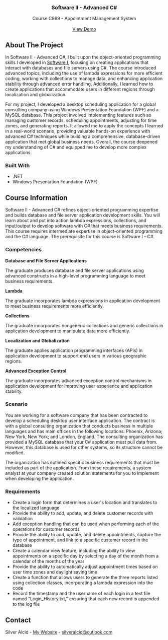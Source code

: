 <a id="readme-top"></a>

<h3 align="center">Software II - Advanced C#</h3>

  <p align="center">
    Course C969 - Appointment Management System
    <br />
    <br />
    <a href="https://github.com/silveralcid/WGU-C969-Software-II">View Demo</a>
</div>


<!-- ABOUT THE PROJECT -->
## About The Project
In Software II - Advanced C#, I built upon the object-oriented programming skills I developed in <a href="https://github.com/silveralcid/WGU-C969-Software-I">Software I</a>, focusing on creating applications that interact with databases and file servers using C#. The course introduced advanced topics, including the use of lambda expressions for more efficient coding, working with collections to manage data, and enhancing application stability through advanced error handling. Additionally, I learned how to create applications that accommodate users in different regions through localization and globalization.

For my project, I developed a desktop scheduling application for a global consulting company using Windows Presentation Foundation (WPF) and a MySQL database. This project involved implementing features such as managing customer records, scheduling appointments, adjusting for time zones, and generating reports. It allowed me to apply the concepts I learned in a real-world scenario, providing valuable hands-on experience with advanced C# techniques while building a comprehensive, database-driven application that met global business needs. Overall, the course deepened my understanding of C# and equipped me to develop more complex applications.


### Built With

* .NET
* Windows Presentation Foundation (WPF)


## Course Information

Software II - Advanced C# refines object-oriented programming expertise and builds database and file server application development skills. You will learn about and put into action lambda expressions, collections, and input/output to develop software with C# that meets business requirements. This course requires intermediate expertise in object-oriented programming and the C# language. The prerequisite for this course is Software I - C#.

### Competencies

**Database and File Server Applications**

The graduate produces database and file server applications using advanced constructs in a high-level programming language to meet business requirements.

**Lambda**

The graduate incorporates lambda expressions in application development to meet business requirements more efficiently.

**Collections**

The graduate incorporates nongeneric collections and generic collections in application development to manipulate data more efficiently.

**Localization and Globalization**

The graduate applies application programming interfaces (APIs) in application development to support end users in various geographic regions.

**Advanced Exception Control**

The graduate incorporates advanced exception control mechanisms in application development for improving user experience and application stability.

### Scenario

You are working for a software company that has been contracted to develop a scheduling desktop user interface application. The contract is with a global consulting organization that conducts business in multiple languages and has main offices in the following locations: Phoenix, Arizona; New York, New York; and London, England. The consulting organization has provided a MySQL database that your C# application must pull data from. However, this database is used for other systems, so its structure cannot be modified.

The organization has outlined specific business requirements that must be included as part of the application. From these requirements, a system analyst at your company created solution statements for you to implement when developing the application.

### Requirements

* Create a login form that determines a user's location and translates to the localized language
* Provide the ability to add, update, and delete customer records with validation
* Add exception handling that can be used when performing each of the operations for customer records
* Provide the ability to add, update, and delete appointments, capture the type of appointment, and link to a specific customer record in the database
* Create a calendar view feature, including the ability to view appointments on a specific day by selecting a day of the month from a calendar of the months of the year
* Provide the ability to automatically adjust appointment times based on user time zones and daylight saving time
* Create a function that allows users to generate the three reports listed using collection classes, incorporating a lambda expression into the code
* Record the timestamp and the username of each login in a text file named “Login_History.txt,” ensuring that each new record is appended to the log file


<!-- CONTACT -->
## Contact

Silver Alcid - [My Website](https://silveralcid.com) - silveralcid@outlook.com

